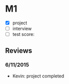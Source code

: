 # M1

- [x] project
- [ ] interview
- [ ] test score:

## Reviews

### 6/11/2015

- Kevin: project completed
